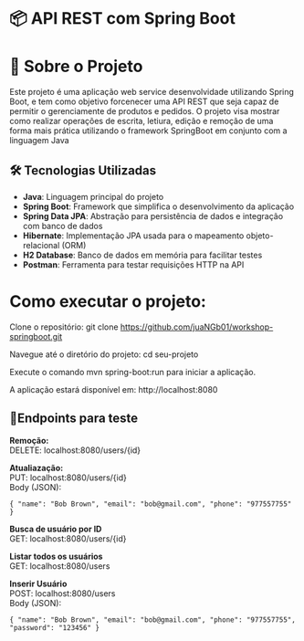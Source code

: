 # 📦 API REST com Spring Boot

# 🚀 Sobre o Projeto 

Este projeto é uma aplicação web service desenvolvidade utilizando Spring Boot, e tem como objetivo forcenecer uma API REST que seja capaz de permitir o gerenciamente de produtos e pedidos. 
O projeto visa mostrar como realizar operações de escrita, letiura, edição e remoção de uma forma mais prática utilizando o framework SpringBoot em conjunto com a linguagem Java

## 🛠️ Tecnologias Utilizadas
- **Java**: Linguagem principal do projeto  
- **Spring Boot**: Framework que simplifica o desenvolvimento da aplicação  
- **Spring Data JPA**: Abstração para persistência de dados e integração com banco de dados  
- **Hibernate**: Implementação JPA usada para o mapeamento objeto-relacional (ORM)  
- **H2 Database**: Banco de dados em memória para facilitar testes  
- **Postman**: Ferramenta para testar requisições HTTP na API  

# Como executar o projeto: 

Clone o repositório: git clone https://github.com/juaNGb01/workshop-springboot.git

Navegue até o diretório do projeto: cd seu-projeto

Execute o comando mvn spring-boot:run para iniciar a aplicação.

A aplicação estará disponível em: http://localhost:8080

## 📌Endpoints para teste

**Remoção:**  
DELETE: localhost:8080/users/{id}  

**Atualiazação:**  
PUT: localhost:8080/users/{id}  
Body (JSON):

`{
 "name": "Bob Brown",
 "email": "bob@gmail.com",
 "phone": "977557755"
}`

**Busca de usuário por ID**  
GET: localhost:8080/users/{id}

**Listar todos os usuários**  
GET: localhost:8080/users

**Inserir Usuário**  
POST: localhost:8080/users  
Body (JSON):

`{
 "name": "Bob Brown",
 "email": "bob@gmail.com",
 "phone": "977557755",
 "password": "123456"
}`


